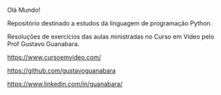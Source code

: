 Olá Mundo!

Repositório destinado a estudos da linguagem de programação Python.

Resoluções de exercícios das aulas ministradas no Curso em Vídeo pelo Prof Gustavo Guanabara.

https://www.cursoemvideo.com/

https://github.com/gustavoguanabara

https://www.linkedin.com/in/guanabara/

